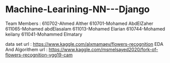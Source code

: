 # Machine-Learining-NN---Django


Team Members :
	610702-Ahmed Alther
	610701-Mohamed AbdElZaher
	611065-Mohamed abdElasalam
	611013-Mohamed Elarian
	610744-Mohamed keilany
	611041-Mohammed Elmatary
	

data set url : https://www.kaggle.com/alxmamaev/flowers-recognition
EDA And Algorithem url : https://www.kaggle.com/msmelsayed2020/fork-of-flowers-recognition-vgg19-cam
